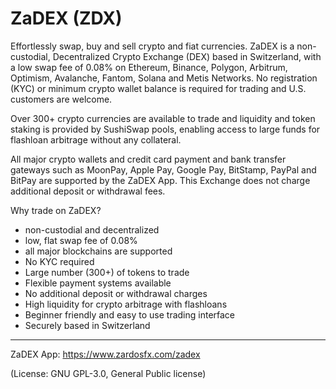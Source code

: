 # ZaDEX (ZDX)
Effortlessly swap, buy and sell crypto and fiat currencies.
ZaDEX is a non-custodial, Decentralized Crypto Exchange (DEX) based in Switzerland, with a low swap fee of 0.08% on Ethereum, Binance, Polygon, Arbitrum, Optimism, Avalanche, Fantom, Solana and Metis Networks. No registration (KYC) or minimum crypto wallet balance is required for trading and U.S. customers are welcome.

Over 300+ crypto currencies are available to trade and liquidity and token staking is provided by SushiSwap pools, enabling access to large funds for flashloan arbitrage without any collateral. 

All major crypto wallets and credit card payment and bank transfer gateways such as MoonPay, Apple Pay, Google Pay, BitStamp, PayPal and BitPay are supported by the ZaDEX App. This Exchange does not charge additional deposit or withdrawal fees.

Why trade on ZaDEX?
- non-custodial and decentralized
- low, flat swap fee of 0.08%
- all major blockchains are supported
- No KYC required
- Large number (300+) of tokens to trade
- Flexible payment systems available
- No additional deposit or withdrawal charges
- High liquidity for crypto arbitrage with flashloans
- Beginner friendly and easy to use trading interface
- Securely based in Switzerland

____
ZaDEX App: https://www.zardosfx.com/zadex

(License: GNU GPL-3.0, General Public license)
